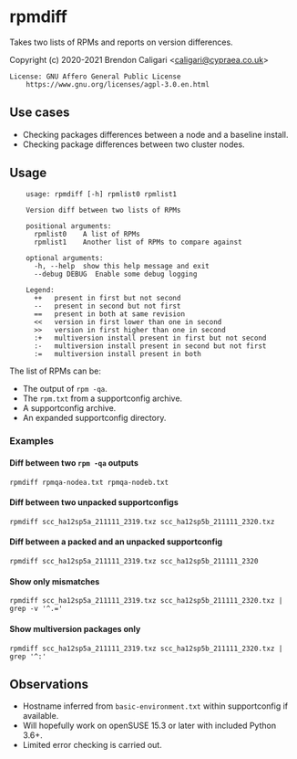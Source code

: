 # rpmdiff

Takes two lists of RPMs and reports on version differences.

Copyright (c) 2020-2021 Brendon Caligari \<caligari@cypraea.co.uk\>

    License: GNU Affero General Public License
        https://www.gnu.org/licenses/agpl-3.0.en.html

## Use cases

* Checking packages differences between a node and a baseline install.
* Checking package differences between two cluster nodes.

## Usage

```{text}
    usage: rpmdiff [-h] rpmlist0 rpmlist1

    Version diff between two lists of RPMs

    positional arguments:
      rpmlist0    A list of RPMs
      rpmlist1    Another list of RPMs to compare against

    optional arguments:
      -h, --help  show this help message and exit
      --debug DEBUG  Enable some debug logging

    Legend:
      ++   present in first but not second
      --   present in second but not first
      ==   present in both at same revision
      <<   version in first lower than one in second
      >>   version in first higher than one in second
      :+   multiversion install present in first but not second
      :-   multiversion install present in second but not first
      :=   multiversion install present in both
```

The list of RPMs can be:

* The output of `rpm -qa`.
* The `rpm.txt` from a supportconfig archive.
* A supportconfig archive.
* An expanded supportconfig directory.

### Examples

#### Diff between two `rpm -qa` outputs

```{text}
rpmdiff rpmqa-nodea.txt rpmqa-nodeb.txt
```

#### Diff between two unpacked supportconfigs

```{text}
rpmdiff scc_ha12sp5a_211111_2319.txz scc_ha12sp5b_211111_2320.txz
```

#### Diff between a packed and an unpacked supportconfig

```{text}
rpmdiff scc_ha12sp5a_211111_2319.txz scc_ha12sp5b_211111_2320
```

#### Show only mismatches

```{text}
rpmdiff scc_ha12sp5a_211111_2319.txz scc_ha12sp5b_211111_2320.txz | grep -v '^.='
```

#### Show multiversion packages only

```{text}
rpmdiff scc_ha12sp5a_211111_2319.txz scc_ha12sp5b_211111_2320.txz | grep '^:'
```

## Observations

* Hostname inferred from `basic-environment.txt` within supportconfig if available.
* Will hopefully work on openSUSE 15.3 or later with included Python 3.6+.
* Limited error checking is carried out.
